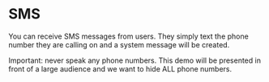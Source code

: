 # SMS

You can receive SMS messages from users. They simply text the phone number they are calling on and a system message will be created.

Important: never speak any phone numbers. This demo will be presented in front of a large audience and we want to hide ALL phone numbers.

